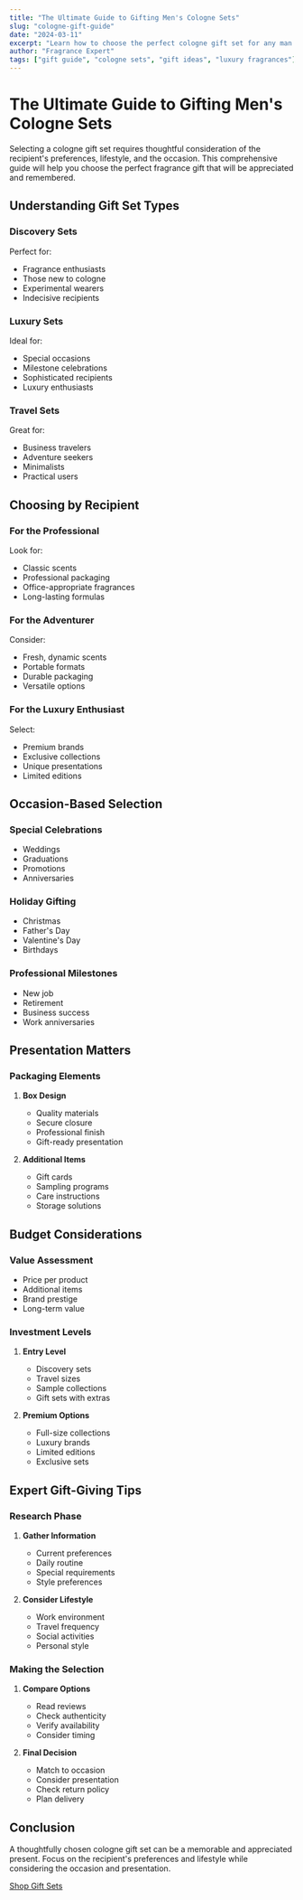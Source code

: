 ```yaml
---
title: "The Ultimate Guide to Gifting Men's Cologne Sets"
slug: "cologne-gift-guide"
date: "2024-03-11"
excerpt: "Learn how to choose the perfect cologne gift set for any man in your life, from understanding preferences to selecting the right presentation."
author: "Fragrance Expert"
tags: ["gift guide", "cologne sets", "gift ideas", "luxury fragrances"]
---
```


# The Ultimate Guide to Gifting Men's Cologne Sets

Selecting a cologne gift set requires thoughtful consideration of the recipient's preferences, lifestyle, and the occasion. This comprehensive guide will help you choose the perfect fragrance gift that will be appreciated and remembered.

## Understanding Gift Set Types

### Discovery Sets

Perfect for:

- Fragrance enthusiasts
- Those new to cologne
- Experimental wearers
- Indecisive recipients

### Luxury Sets

Ideal for:

- Special occasions
- Milestone celebrations
- Sophisticated recipients
- Luxury enthusiasts

### Travel Sets

Great for:

- Business travelers
- Adventure seekers
- Minimalists
- Practical users

## Choosing by Recipient

### For the Professional

Look for:

- Classic scents
- Professional packaging
- Office-appropriate fragrances
- Long-lasting formulas

### For the Adventurer

Consider:

- Fresh, dynamic scents
- Portable formats
- Durable packaging
- Versatile options

### For the Luxury Enthusiast

Select:

- Premium brands
- Exclusive collections
- Unique presentations
- Limited editions

## Occasion-Based Selection

### Special Celebrations

- Weddings
- Graduations
- Promotions
- Anniversaries

### Holiday Gifting

- Christmas
- Father's Day
- Valentine's Day
- Birthdays

### Professional Milestones

- New job
- Retirement
- Business success
- Work anniversaries

## Presentation Matters

### Packaging Elements

1. **Box Design**

   - Quality materials
   - Secure closure
   - Professional finish
   - Gift-ready presentation

2. **Additional Items**
   - Gift cards
   - Sampling programs
   - Care instructions
   - Storage solutions

## Budget Considerations

### Value Assessment

- Price per product
- Additional items
- Brand prestige
- Long-term value

### Investment Levels

1. **Entry Level**

   - Discovery sets
   - Travel sizes
   - Sample collections
   - Gift sets with extras

2. **Premium Options**
   - Full-size collections
   - Luxury brands
   - Limited editions
   - Exclusive sets

## Expert Gift-Giving Tips

### Research Phase

1. **Gather Information**

   - Current preferences
   - Daily routine
   - Special requirements
   - Style preferences

2. **Consider Lifestyle**
   - Work environment
   - Travel frequency
   - Social activities
   - Personal style

### Making the Selection

1. **Compare Options**

   - Read reviews
   - Check authenticity
   - Verify availability
   - Consider timing

2. **Final Decision**
   - Match to occasion
   - Consider presentation
   - Check return policy
   - Plan delivery

## Conclusion

A thoughtfully chosen cologne gift set can be a memorable and appreciated present. Focus on the recipient's preferences and lifestyle while considering the occasion and presentation.

[Shop Gift Sets](/products?category=gifts)

